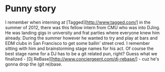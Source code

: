 Punny story
===========
I remember when interning at [Tagged][http://www.tagged.com/] in the summer of 2012, there was this fellow intern
from CMU who was into DJing. He was landing gigs in university and frat parties where everyone knew him already. 
During the summer however he wanted to try and play at bars and EDM clubs in San Francisco to get some ballin' street 
cred. I remember sitting with him and brainstorming stage names for his act. Of course the best stage name for a 
DJ has to be a git related pun, right? Guess what we finalized - [Dj ReBase][http://www.conciergeent.com/dj-rebase/] - cuz he's gonna drop the (git re)base.
